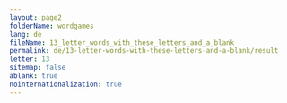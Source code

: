```yaml
---
layout: page2
folderName: wordgames
lang: de
fileName: 13_letter_words_with_these_letters_and_a_blank
permalink: de/13-letter-words-with-these-letters-and-a-blank/result
letter: 13
sitemap: false
ablank: true
nointernationalization: true
---
```

